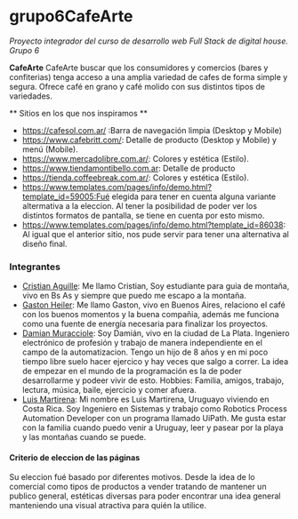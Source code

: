 # grupo6CafeArte
*Proyecto integrador del curso de desarrollo web Full Stack de digital house. Grupo 6*

**CafeArte**
CafeArte buscar que los consumidores y comercios (bares y confiterias) tenga acceso a una amplia variedad de cafes de forma simple y segura. Ofrece café en grano y café molido con sus distintos tipos de variedades. 

** Sitios en los que nos inspiramos **
+ https://cafesol.com.ar/ :Barra de navegación limpia (Desktop y Mobile) 
+ https://www.cafebritt.com/: Detalle de producto (Desktop y Mobile) y menú (Mobile).
+ https://www.mercadolibre.com.ar/: Colores y estética (Estilo).
+ https://www.tiendamontibello.com.ar: Detalle de producto
+ https://tienda.coffeebreak.com.ar/: Colores y estética (Estilo).
+ https://www.templates.com/pages/info/demo.html?template_id=59005:Fué elegida para tener en cuenta alguna variante altermativa a la eleccion. Al tener la posibilidad de poder ver los distintos formatos de pantalla, se tiene en cuenta por esto mismo.
+ https://www.templates.com/pages/info/demo.html?template_id=86038: Al igual que el anterior sitio, nos pude servir para tener una alternativa al diseño final.


### Integrantes 
- [Cristian Aguille](https://github.com/caguille): Me llamo Cristian, Soy estudiante para guia de montaña, vivo en Bs As y siempre que puedo me escapo a la montaña.
- [Gaston Heiler](https://github.com/gastonh017): Me llamo Gaston, vivo en Buenos Aires, relaciono el café con los buenos momentos y la buena compañia, además me funciona como una fuente de energía necesaria para finalizar los proyectos.
- [Damian Muracciole](https://github.com/DamianMuracciole): Soy Damián, vivo en la ciudad de La Plata. Ingeniero electrónico de profesión y trabajo de manera independiente en el campo de la automatizacion. Tengo un hijo de 8 años y en mi poco tiempo libre suelo hacer ejercico y hay veces que salgo a correr. La idea de empezar en el mundo  de la programación es la de poder desarrollarme y podeer vivir de esto. Hobbies: Familia, amigos, trabajo, lectura, música, baile, ejercicio y comer afuera.
- [Luis Martirena](https://github.com/danubio71): Mi nombre es Luis Martirena, Uruguayo viviendo en Costa Rica. Soy Ingeniero en Sistemas y trabajo como Robotics Process Automation Developer con un programa llamado UiPath. Me gusta estar con la familia cuando puedo venir a Uruguay, leer y pasear por la playa y las montañas cuando se puede. 

#### Criterio de eleccion de las páginas
Su eleccion fué basado por diferentes motivos. Desde la idea de lo comercial como tipos de productos a vender tratando de mantener un publico general, estéticas diversas para poder encontrar una idea general manteniendo una visual atractiva para quién la utilice.
